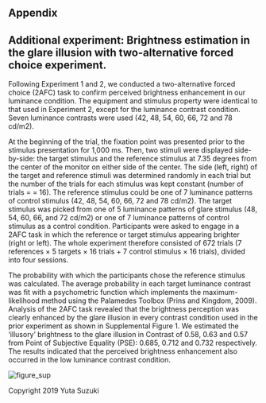 ## Appendix 
## Additional experiment: Brightness estimation in the glare illusion with two-alternative forced choice experiment. 
Following Experiment 1 and 2, we conducted a two-alternative forced choice (2AFC) task to confirm perceived brightness enhancement in our luminance condition. The equipment and stimulus property were identical to that used in Experiment 2, except for the luminance contrast condition. Seven luminance contrasts were used (42, 48, 54, 60, 66, 72 and 78 cd/m2).

At the beginning of the trial, the fixation point was presented prior to the stimulus presentation for 1,000 ms. Then, two stimuli were displayed side-by-side: the target stimulus and the reference stimulus at 7.35 degrees from the center of the monitor on either side of the center. The side (left, right) of the target and reference stimuli was determined randomly in each trial but the number of the trials for each stimulus was kept constant (number of trials = = 16). The reference stimulus could be one of 7 luminance patterns of control stimulus (42, 48, 54, 60, 66, 72 and 78 cd/m2). The target stimulus was picked from one of 5 luminance patterns of glare stimulus (48, 54, 60, 66, and 72 cd/m2) or one of 7 luminance patterns of control stimulus as a control condition. Participants were asked to engage in a 2AFC task in which the reference or target stimulus appearing brighter (right or left). The whole experiment therefore consisted of 672 trials (7 references × 5 targets × 16 trials + 7 control stimulus × 16 trials), divided into four sessions. 

The probability with which the participants chose the reference stimulus was calculated. The average probability in each target luminance contrast was fit with a psychometric function which implements the maximum-likelihood method using the Palamedes Toolbox (Prins and Kingdom, 2009). Analysis of the 2AFC task revealed that the brightness perception was clearly enhanced by the glare illusion in every contrast condition used in the prior experiment as shown in Supplemental Figure 1. We estimated the ‘illusory’ brightness to the glare illusion in Contrast of 0.58, 0.63 and 0.57 from Point of Subjective Equality (PSE): 0.685, 0.712 and 0.732 respectively. The results indicated that the perceived brightness enhancement also occurred in the low luminance contrast condition.

![figure_sup](https://github.com/suzuki970/Experimental_data/edit/master/P01/Additional%20information/figure_sup.png)


Copyright 2019 Yuta Suzuki
